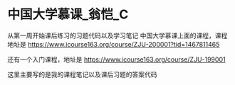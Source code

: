 # 中国大学慕课_翁恺_C
从第一周开始课后练习的习题代码以及学习笔记
中国大学慕课上面的课程，课程地址是
https://www.icourse163.org/course/ZJU-200001?tid=1467811465

还有一个入门课程，地址是
https://www.icourse163.org/course/ZJU-199001

这里主要写的是我的课程笔记以及课后习题的答案代码
